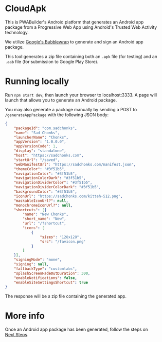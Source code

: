 # CloudApk
This is PWABuilder's Android platform that generates an Android app package from a Progressive Web App using Android's Trusted Web Activity technology.

We utilize [Google's Bubblewrap](https://github.com/googlechromelabs/bubblewrap) to generate and sign an Android app package. 

This tool generates a zip file containing both an `.apk` file (for testing) and an `.aab` file (for submission to Google Play Store).

# Running locally

Run `npm start dev`, then launch your browser to localhost:3333. A page will launch that allows you to generate an Android package.

You may also generate a package manually by sending a POST to `/generateAppPackage` with the following JSON body:

```json
{
    "packageId": "com.sadchonks",
    "name": "Sad Chonks",
    "launcherName": "Chonks",
    "appVersion": "1.0.0.0",
    "appVersionCode": 1,
    "display": "standalone",
    "host": "https://sadchonks.com",
    "startUrl": "/saved",
    "webManifestUrl": "https://sadchonks.com/manifest.json",
    "themeColor": "#3f51b5",
    "navigationColor": "#3f51b5",
    "navigationColorDark": "#3f51b5",
    "navigationDividerColor": "#3f51b5",
    "navigationDividerColorDark": "#3f51b5",
    "backgroundColor": "#3f51b5",
    "iconUrl": "https://sadchonks.com/kitteh-512.png",
    "maskableIconUrl?": null,
    "monochromeIconUrl?": null,
    "shortcuts": [{
        "name": "New Chonks",
        "short_name": "New",
        "url": "/?shortcut",
        "icons": [
            {
                "sizes": "128x128",
                "src": "/favicon.png"
            }
        ]
    }],
    "signingMode": "none",
    "signing": null,
    "fallbackType": "customtabs",
    "splashScreenFadeOutDuration": 300,
    "enableNotifications": false,
    "enableSiteSettingsShortcut": true
}
```

The response will be a zip file containing the generated app.

# More info

Once an Android app package has been generated, follow the steps on [Next Steps](Next-steps.md).